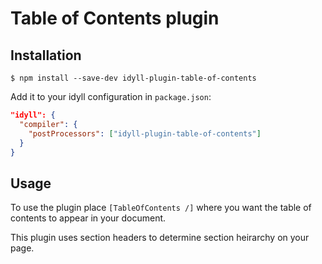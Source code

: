 
# Table of Contents plugin


## Installation

```
$ npm install --save-dev idyll-plugin-table-of-contents
```

Add it to your idyll configuration in `package.json`:

```json
"idyll": {
  "compiler": {
    "postProcessors": ["idyll-plugin-table-of-contents"]
  }
}
```



## Usage

To use the plugin place `[TableOfContents /]` where you want the table of contents to appear in your document. 

This plugin uses section headers to determine section heirarchy on your page.
